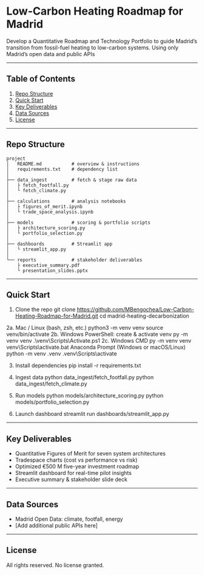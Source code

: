 # Low-Carbon Heating Roadmap for Madrid

Develop a Quantitative Roadmap and Technology Portfolio to guide Madrid’s transition from fossil-fuel heating to low-carbon systems. Using only Madrid’s open data and public APIs

---

## Table of Contents

1. [Repo Structure](#repo-structure)  
2. [Quick Start](#quick-start)  
3. [Key Deliverables](#key-deliverables)  
4. [Data Sources](#data-sources)  
5. [License](#license)

---

## Repo Structure

```
project
│   README.md           # overview & instructions
│   requirements.txt    # dependency list
│
├── data_ingest         # fetch & stage raw data
│   ├ fetch_footfall.py
│   └ fetch_climate.py
│
├── calculations        # analysis notebooks
│   ├ figures_of_merit.ipynb
│   └ trade_space_analysis.ipynb
│
├── models              # scoring & portfolio scripts
│   ├ architecture_scoring.py
│   └ portfolio_selection.py
│
├── dashboards          # Streamlit app
│   └ streamlit_app.py
│
└── reports             # stakeholder deliverables
    ├ executive_summary.pdf
    └ presentation_slides.pptx
```
---
## Quick Start

1. Clone the repo
git clone https://github.com/MBengochea/Low-Carbon-Heating-Roadmap-for-Madrid.git
cd madrid-heating-decarbonization

2a. Mac / Linux (bash, zsh, etc.)
python3 -m venv venv
source venv/bin/activate
2b. Windows PowerShell: create & activate venv
py -m venv venv
.\venv\Scripts\Activate.ps1
2c. Windows CMD
py -m venv venv
venv\Scripts\activate.bat
Anaconda Prompt (Windows or macOS/Linux)
python -m venv .venv
\.venv\Scripts\activate

3. Install dependencies
pip install -r requirements.txt

4. Ingest data
python data_ingest/fetch_footfall.py
python data_ingest/fetch_climate.py

5. Run models
python models/architecture_scoring.py
python models/portfolio_selection.py

6. Launch dashboard
streamlit run dashboards/streamlit_app.py

---
## Key Deliverables

- Quantitative Figures of Merit for seven system architectures  
- Tradespace charts (cost vs performance vs risk)  
- Optimized €500 M five-year investment roadmap  
- Streamlit dashboard for real-time pilot insights  
- Executive summary & stakeholder slide deck
---
## Data Sources

- Madrid Open Data: climate, footfall, energy  
- [Add additional public APIs here]
---
## License

All rights reserved. No license granted.
